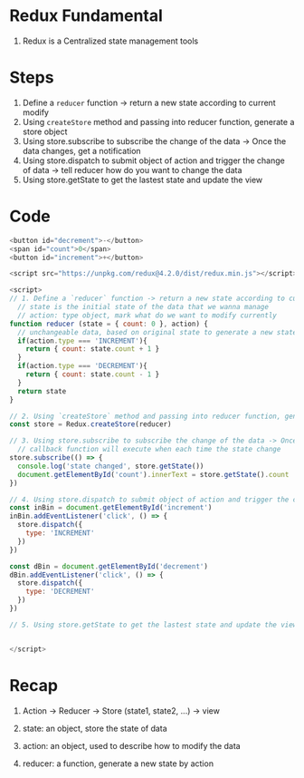 # Redux Fundamental
1. Redux is a Centralized state management tools

# Steps
1. Define a `reducer` function -> return a new state according to current modify
2. Using `createStore` method and passing into reducer function, generate a store object
3. Using store.subscribe to subscribe the change of the data -> Once the data changes, get a notification
4. Using store.dispatch to submit object of action and trigger the change of data -> tell reducer how do you want to change the data
5. Using store.getState to get the lastest state and update the view

# Code
```Javascript
<button id="decrement">-</button>
<span id="count">0</span>
<button id="increment">+</button>

<script src="https://unpkg.com/redux@4.2.0/dist/redux.min.js"></script>

<script>
// 1. Define a `reducer` function -> return a new state according to current modify
  // state is the initial state of the data that we wanna manage
  // action: type object, mark what do we want to modify currently
function reducer (state = { count: 0 }, action) {
  // unchangeable data, based on original state to generate a new state
  if(action.type === 'INCREMENT'){
    return { count: state.count + 1 }
  }
  if(action.type === 'DECREMENT'){
    return { count: state.count - 1 }
  }
  return state
}

// 2. Using `createStore` method and passing into reducer function, generate a store object
const store = Redux.createStore(reducer)

// 3. Using store.subscribe to subscribe the change of the data -> Once the data changes, get a notification
  // callback function will execute when each time the state change
store.subscribe(() => {
  console.log('state changed', store.getState())
  document.getElementById('count').innerText = store.getState().count
})

// 4. Using store.dispatch to submit object of action and trigger the change of data -> tell reducer how do you want to change the data
const inBin = document.getElementById('increment')
inBin.addEventListener('click', () => {
  store.dispatch({
    type: 'INCREMENT'
  })
})

const dBin = document.getElementById('decrement')
dBin.addEventListener('click', () => {
  store.dispatch({
    type: 'DECREMENT'
  })
})

// 5. Using store.getState to get the lastest state and update the view


</script>
```

# Recap

1. Action -> Reducer -> Store (state1, state2, ...) -> view

2. state: an object, store the state of data
3. action: an object, used to describe how to modify the data
4. reducer: a function, generate a new state by action

